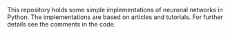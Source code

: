 This repository holds some simple implementations of neuronal networks in Python. The implementations are based on articles and tutorials. For further details see the comments in the code.
